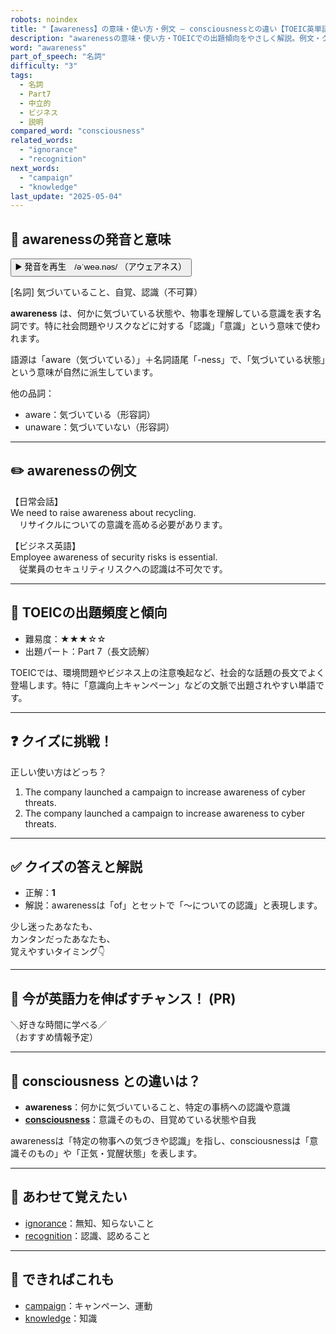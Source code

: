 ```yaml
---
robots: noindex
title: "【awareness】の意味・使い方・例文 ― consciousnessとの違い【TOEIC英単語】"
description: "awarenessの意味・使い方・TOEICでの出題傾向をやさしく解説。例文・クイズ付きでconsciousnessとの違いもわかりやすく学べます。"
word: "awareness"
part_of_speech: "名詞"
difficulty: "3"
tags:
  - 名詞
  - Part7
  - 中立的
  - ビジネス
  - 説明
compared_word: "consciousness"
related_words:
  - "ignorance"
  - "recognition"
next_words:
  - "campaign"
  - "knowledge"
last_update: "2025-05-04"
---
```


## 🔰 awarenessの発音と意味

<button class="play-audio" onclick="playTTS('awareness')">
  <span class="play-audio-main">
    ▶️ 発音を再生　/əˈweə.nəs/
  </span>
  <span class="play-audio-sub">
    （アウェアネス）
  </span>
</button>

[名詞] 気づいていること、自覚、認識（不可算）

**awareness** は、何かに気づいている状態や、物事を理解している意識を表す名詞です。特に社会問題やリスクなどに対する「認識」「意識」という意味で使われます。

語源は「aware（気づいている）」＋名詞語尾「-ness」で、「気づいている状態」という意味が自然に派生しています。

他の品詞：  
- aware：気づいている（形容詞）
- unaware：気づいていない（形容詞）

---

## ✏️ awarenessの例文

【日常会話】  
We need to raise awareness about recycling.  
　リサイクルについての意識を高める必要があります。

【ビジネス英語】  
Employee awareness of security risks is essential.  
　従業員のセキュリティリスクへの認識は不可欠です。

---

## 🎯 TOEICの出題頻度と傾向

- 難易度：★★★☆☆
- 出題パート：Part 7（長文読解）

TOEICでは、環境問題やビジネス上の注意喚起など、社会的な話題の長文でよく登場します。特に「意識向上キャンペーン」などの文脈で出題されやすい単語です。

---

## ❓ クイズに挑戦！

正しい使い方はどっち？

1. The company launched a campaign to increase awareness of cyber threats.  
2. The company launched a campaign to increase awareness to cyber threats.

---

## ✅ クイズの答えと解説

- 正解：**1**
- 解説：awarenessは「of」とセットで「～についての認識」と表現します。

少し迷ったあなたも、  
カンタンだったあなたも、  
覚えやすいタイミング👇️

---

## 🚀 今が英語力を伸ばすチャンス！ (PR)

<div class="info-center">
＼好きな時間に学べる／<br>  
（おすすめ情報予定）
</div>

---

## 🤔  consciousness との違いは？

- **awareness**：何かに気づいていること、特定の事柄への認識や意識
- **[consciousness](/word/consciousness/)**：意識そのもの、目覚めている状態や自我

awarenessは「特定の物事への気づきや認識」を指し、consciousnessは「意識そのもの」や「正気・覚醒状態」を表します。

---

## 🧩 あわせて覚えたい

- [ignorance](/word/ignorance/)：無知、知らないこと
- [recognition](/word/recognition/)：認識、認めること

---

## 📖 できればこれも

- [campaign](/word/campaign/)：キャンペーン、運動
- [knowledge](/word/knowledge/)：知識

<!-- cvid: aid31_bid36 -->

